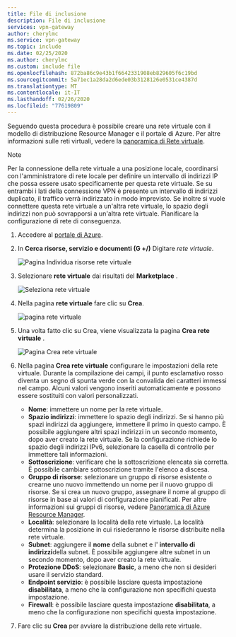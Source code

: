 ```yaml
---
title: File di inclusione
description: File di inclusione
services: vpn-gateway
author: cherylmc
ms.service: vpn-gateway
ms.topic: include
ms.date: 02/25/2020
ms.author: cherylmc
ms.custom: include file
ms.openlocfilehash: 872ba86c9e43b1f6642331908eb829605f6c19bd
ms.sourcegitcommit: 5a71ec1a28da2d6ede03b3128126e0531ce4387d
ms.translationtype: MT
ms.contentlocale: it-IT
ms.lasthandoff: 02/26/2020
ms.locfileid: "77619809"
---
```

Seguendo questa procedura è possibile creare una rete virtuale con il modello di distribuzione Resource Manager e il portale di Azure. Per altre informazioni sulle reti virtuali, vedere la [panoramica di Rete virtuale](../articles/virtual-network/virtual-networks-overview.md).

>[!NOTE]
>Per la connessione della rete virtuale a una posizione locale, coordinarsi con l'amministratore di rete locale per definire un intervallo di indirizzi IP che possa essere usato specificamente per questa rete virtuale. Se su entrambi i lati della connessione VPN è presente un intervallo di indirizzi duplicato, il traffico verrà indirizzato in modo imprevisto. Se inoltre si vuole connettere questa rete virtuale a un'altra rete virtuale, lo spazio degli indirizzi non può sovrapporsi a un'altra rete virtuale. Pianificare la configurazione di rete di conseguenza.
>
>

1. Accedere al [portale di Azure](https://portal.azure.com).
1. In **Cerca risorse, servizio e documenti (G +/)** Digitare *rete virtuale*.

   ![Pagina Individua risorse rete virtuale](./media/vpn-gateway-basic-vnet-rm-portal-include/marketplace.png "Pagina Individua risorse rete virtuale")
1. Selezionare **rete virtuale** dai risultati del **Marketplace** .

   ![Seleziona rete virtuale](./media/vpn-gateway-basic-vnet-rm-portal-include/marketplace-results.png "Pagina Individua risorse rete virtuale")
1. Nella pagina **rete virtuale** fare clic su **Crea**.

   ![pagina rete virtuale](./media/vpn-gateway-basic-vnet-rm-portal-include/vnet-click-create.png "Fare clic su Crea")
1. Una volta fatto clic su Crea, viene visualizzata la pagina **Crea rete virtuale** .

   ![Pagina Crea rete virtuale](./media/vpn-gateway-basic-vnet-rm-portal-include/create-virtual-network-page.png "Pagina Crea rete virtuale")
1. Nella pagina **Crea rete virtuale** configurare le impostazioni della rete virtuale. Durante la compilazione dei campi, il punto esclamativo rosso diventa un segno di spunta verde con la convalida dei caratteri immessi nel campo. Alcuni valori vengono inseriti automaticamente e possono essere sostituiti con valori personalizzati.

   - **Nome**: immettere un nome per la rete virtuale.
   - **Spazio indirizzi**: immettere lo spazio degli indirizzi. Se si hanno più spazi indirizzi da aggiungere, immettere il primo in questo campo. È possibile aggiungere altri spazi indirizzi in un secondo momento, dopo aver creato la rete virtuale. Se la configurazione richiede lo spazio degli indirizzi IPv6, selezionare la casella di controllo per immettere tali informazioni.
   - **Sottoscrizione**: verificare che la sottoscrizione elencata sia corretta. È possibile cambiare sottoscrizione tramite l'elenco a discesa.
   - **Gruppo di risorse**: selezionare un gruppo di risorse esistente o crearne uno nuovo immettendo un nome per il nuovo gruppo di risorse. Se si crea un nuovo gruppo, assegnare il nome al gruppo di risorse in base ai valori di configurazione pianificati. Per altre informazioni sui gruppi di risorse, vedere [Panoramica di Azure Resource Manager](../articles/azure-resource-manager/management/overview.md#resource-groups).
   - **Località**: selezionare la località della rete virtuale. La località determina la posizione in cui risiederanno le risorse distribuite nella rete virtuale.
   - **Subnet**: aggiungere il **nome** della subnet e l' **intervallo di indirizzi**della subnet. È possibile aggiungere altre subnet in un secondo momento, dopo aver creato la rete virtuale.
   - **Protezione DDoS**: selezionare **Basic**, a meno che non si desideri usare il servizio standard.
   - **Endpoint servizio**: è possibile lasciare questa impostazione **disabilitata**, a meno che la configurazione non specifichi questa impostazione.
   - **Firewall**: è possibile lasciare questa impostazione **disabilitata**, a meno che la configurazione non specifichi questa impostazione.
1. Fare clic su **Crea** per avviare la distribuzione della rete virtuale.
